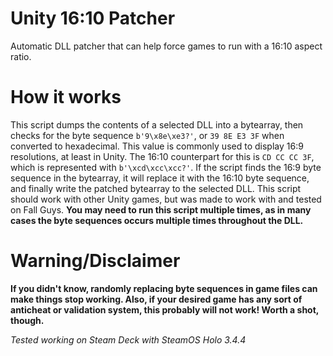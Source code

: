 # Unity 16:10 Patcher
Automatic DLL patcher that can help force games to run with a 16:10 aspect ratio.

# How it works
This script dumps the contents of a selected DLL into a bytearray, then checks for the byte sequence `b'9\x8e\xe3?'`, or `39 8E E3 3F` when converted to hexadecimal. This value is commonly used to display 16:9 resolutions, at least in Unity. The 16:10 counterpart for this is `CD CC CC 3F`, which is represented with `b'\xcd\xcc\xcc?'`. If the script finds the 16:9 byte sequence in the bytearray, it will replace it with the 16:10 byte sequence, and finally write the patched bytearray to the selected DLL. This script should work with other Unity games, but was made to work with and tested on Fall Guys. **You may need to run this script multiple times, as in many cases the byte sequences occurs multiple times throughout the DLL.**

# Warning/Disclaimer
**If you didn't know, randomly replacing byte sequences in game files can make things stop working. Also, if your desired game has any sort of anticheat or validation system, this probably will not work! Worth a shot, though.**

*Tested working on Steam Deck with SteamOS Holo 3.4.4*
